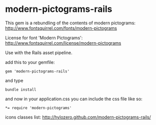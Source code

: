# modern-pictograms-rails

This gem is a rebundling of the contents of modern pictograms: http://www.fontsquirrel.com/fonts/modern-pictograms
		
License for font 'Modern Pictograms': http://www.fontsquirrel.com/license/modern-pictograms

Use with the Rails asset pipeline.

add this to your gemfile:

    gem 'modern-pictograms-rails'

and type

    bundle install

and now in your application.css you can include the css file like so:

    *= require 'modern-pictograms'
    

icons classes list:
    http://hylozero.github.com/modern-pictograms-rails/
